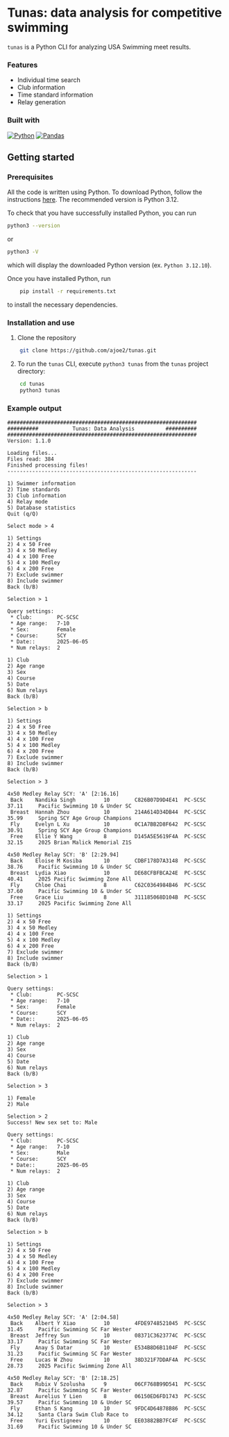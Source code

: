 # Tunas: data analysis for competitive swimming
`tunas` is a Python CLI for analyzing USA Swimming meet results.

### Features
 - Individual time search
 - Club information
 - Time standard information
 - Relay generation

### Built with
[![Python](https://img.shields.io/badge/python-3670A0?style=for-the-badge&logo=python&logoColor=ffdd54)](https://www.python.org/)
[![Pandas](https://img.shields.io/badge/pandas-%23150458.svg?style=for-the-badge&logo=pandas)](https://pandas.pydata.org/)

## Getting started
### Prerequisites
All the code is written using Python. To download Python, follow the instructions [here](https://www.python.org/downloads/). The recommended version is Python 3.12.

To check that you have successfully installed Python, you can run
```sh
python3 --version
```
or 
```sh
python3 -V
```
which will display the downloaded Python version (ex. `Python 3.12.10`).

Once you have installed Python, run
```sh
    pip install -r requirements.txt
```
to install the necessary dependencies.

### Installation and use
1. Clone the repository
```sh
    git clone https://github.com/ajoe2/tunas.git
```
2. To run the `tunas` CLI, execute `python3 tunas` from the `tunas` project directory:
```sh
    cd tunas
    python3 tunas
```

### Example output
```
#############################################################
##########           Tunas: Data Analysis          ##########
#############################################################
Version: 1.1.0

Loading files...
Files read: 384
Finished processing files!
-------------------------------------------------------------

1) Swimmer information
2) Time standards
3) Club information
4) Relay mode
5) Database statistics
Quit (q/Q)

Select mode > 4

1) Settings
2) 4 x 50 Free
3) 4 x 50 Medley
4) 4 x 100 Free
5) 4 x 100 Medley
6) 4 x 200 Free
7) Exclude swimmer
8) Include swimmer
Back (b/B)

Selection > 1

Query settings:
 * Club:        PC-SCSC
 * Age range:   7-10
 * Sex:         Female
 * Course:      SCY
 * Date::       2025-06-05
 * Num relays:  2

1) Club
2) Age range
3) Sex
4) Course
5) Date
6) Num relays
Back (b/B)

Selection > b

1) Settings
2) 4 x 50 Free
3) 4 x 50 Medley
4) 4 x 100 Free
5) 4 x 100 Medley
6) 4 x 200 Free
7) Exclude swimmer
8) Include swimmer
Back (b/B)

Selection > 3

4x50 Medley Relay SCY: 'A' [2:16.16]
 Back    Nandika Singh         10        C826B07D9D4E41  PC-SCSC  37.11     Pacific Swimming 10 & Under SC
 Breast  Hannah Zhou           10        214A614D34DB44  PC-SCSC  35.99     Spring SCY Age Group Champions
 Fly     Evelyn L Xu           10        0C1A7BB2D8F642  PC-SCSC  30.91     Spring SCY Age Group Champions
 Free    Ellie Y Wang          8         D145A5E5619F4A  PC-SCSC  32.15     2025 Brian Malick Memorial Z1S

4x50 Medley Relay SCY: 'B' [2:29.94]
 Back    Eloise M Kosiba       10        CDBF178D7A3148  PC-SCSC  38.76     Pacific Swimming 10 & Under SC
 Breast  Lydia Xiao            10        DE68CFBFBCA24E  PC-SCSC  40.41     2025 Pacific Swimming Zone All
 Fly     Chloe Chai            8         C62C0364984B46  PC-SCSC  37.60     Pacific Swimming 10 & Under SC
 Free    Grace Liu             8         311185068D104B  PC-SCSC  33.17     2025 Pacific Swimming Zone All

1) Settings
2) 4 x 50 Free
3) 4 x 50 Medley
4) 4 x 100 Free
5) 4 x 100 Medley
6) 4 x 200 Free
7) Exclude swimmer
8) Include swimmer
Back (b/B)

Selection > 1

Query settings:
 * Club:        PC-SCSC
 * Age range:   7-10
 * Sex:         Female
 * Course:      SCY
 * Date::       2025-06-05
 * Num relays:  2

1) Club
2) Age range
3) Sex
4) Course
5) Date
6) Num relays
Back (b/B)

Selection > 3

1) Female
2) Male

Selection > 2
Success! New sex set to: Male

Query settings:
 * Club:        PC-SCSC
 * Age range:   7-10
 * Sex:         Male
 * Course:      SCY
 * Date::       2025-06-05
 * Num relays:  2

1) Club
2) Age range
3) Sex
4) Course
5) Date
6) Num relays
Back (b/B)

Selection > b

1) Settings
2) 4 x 50 Free
3) 4 x 50 Medley
4) 4 x 100 Free
5) 4 x 100 Medley
6) 4 x 200 Free
7) Exclude swimmer
8) Include swimmer
Back (b/B)

Selection > 3

4x50 Medley Relay SCY: 'A' [2:04.58]
 Back    Albert Y Xiao         10        4FDE9748521045  PC-SCSC  31.45     Pacific Swimming SC Far Wester
 Breast  Jeffrey Sun           10        08371C3623774C  PC-SCSC  33.17     Pacific Swimming SC Far Wester
 Fly     Anay S Datar          10        E534B8D6B1104F  PC-SCSC  31.23     Pacific Swimming SC Far Wester
 Free    Lucas W Zhou          10        38D321F7DDAF4A  PC-SCSC  28.73     2025 Pacific Swimming Zone All

4x50 Medley Relay SCY: 'B' [2:18.25]
 Back    Rubix V Szolusha      9         06CF768B99D541  PC-SCSC  32.87     Pacific Swimming SC Far Wester
 Breast  Aurelius Y Lien       8         06150ED6FD1743  PC-SCSC  39.57     Pacific Swimming 10 & Under SC
 Fly     Ethan S Kang          10        9FDC4D64878B86  PC-SCSC  34.12     Santa Clara Swim Club Race to 
 Free    Yuri Evstigneev       10        EE03882BB7FC4F  PC-SCSC  31.69     Pacific Swimming 10 & Under SC
```
